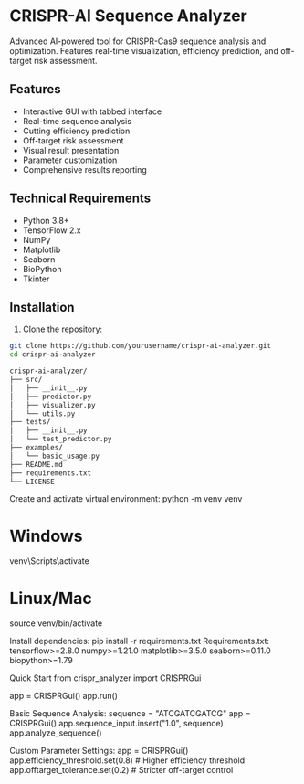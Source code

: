# CRISPR-AI Sequence Analyzer

Advanced AI-powered tool for CRISPR-Cas9 sequence analysis and optimization. Features real-time visualization, efficiency prediction, and off-target risk assessment.

## Features

- Interactive GUI with tabbed interface
- Real-time sequence analysis
- Cutting efficiency prediction
- Off-target risk assessment
- Visual result presentation
- Parameter customization
- Comprehensive results reporting

## Technical Requirements

- Python 3.8+
- TensorFlow 2.x
- NumPy
- Matplotlib
- Seaborn
- BioPython
- Tkinter

## Installation

1. Clone the repository:
```bash
git clone https://github.com/yourusername/crispr-ai-analyzer.git
cd crispr-ai-analyzer

crispr-ai-analyzer/
├── src/
│   ├── __init__.py
│   ├── predictor.py
│   ├── visualizer.py
│   └── utils.py
├── tests/
│   ├── __init__.py
│   └── test_predictor.py
├── examples/
│   └── basic_usage.py
├── README.md
├── requirements.txt
└── LICENSE

```
Create and activate virtual environment:
python -m venv venv
# Windows
venv\Scripts\activate
# Linux/Mac
source venv/bin/activate

Install dependencies:
pip install -r requirements.txt
Requirements.txt:
tensorflow>=2.8.0
numpy>=1.21.0
matplotlib>=3.5.0
seaborn>=0.11.0
biopython>=1.79


Quick Start
from crispr_analyzer import CRISPRGui

app = CRISPRGui()
app.run()

Basic Sequence Analysis:
sequence = "ATCGATCGATCG"
app = CRISPRGui()
app.sequence_input.insert("1.0", sequence)
app.analyze_sequence()


Custom Parameter Settings:
app = CRISPRGui()
app.efficiency_threshold.set(0.8)  # Higher efficiency threshold
app.offtarget_tolerance.set(0.2)   # Stricter off-target control






